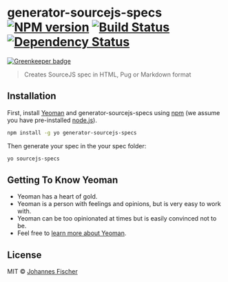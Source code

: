 # generator-sourcejs-specs [![NPM version][npm-image]][npm-url] [![Build Status][travis-image]][travis-url] [![Dependency Status][daviddm-image]][daviddm-url]

[![Greenkeeper badge](https://badges.greenkeeper.io/JohannesFischer/generator-sourcejs-specs.svg)](https://greenkeeper.io/)

> Creates SourceJS spec in HTML, Pug or Markdown format

## Installation

First, install [Yeoman](http://yeoman.io) and generator-sourcejs-specs using [npm](https://www.npmjs.com/) (we assume you have pre-installed [node.js](https://nodejs.org/)).

```bash
npm install -g yo generator-sourcejs-specs
```

Then generate your spec in the your spec folder:

```bash
yo sourcejs-specs
```

## Getting To Know Yeoman

 * Yeoman has a heart of gold.
 * Yeoman is a person with feelings and opinions, but is very easy to work with.
 * Yeoman can be too opinionated at times but is easily convinced not to be.
 * Feel free to [learn more about Yeoman](http://yeoman.io/).

## License

MIT © [Johannes Fischer]()


[npm-image]: https://badge.fury.io/js/generator-sourcejs-specs.svg
[npm-url]: https://npmjs.org/package/generator-sourcejs-specs
[travis-image]: https://travis-ci.org//generator-sourcejs-specs.svg?branch=master
[travis-url]: https://travis-ci.org//generator-sourcejs-specs
[daviddm-image]: https://david-dm.org//generator-sourcejs-specs.svg?theme=shields.io
[daviddm-url]: https://david-dm.org//generator-sourcejs-specs
